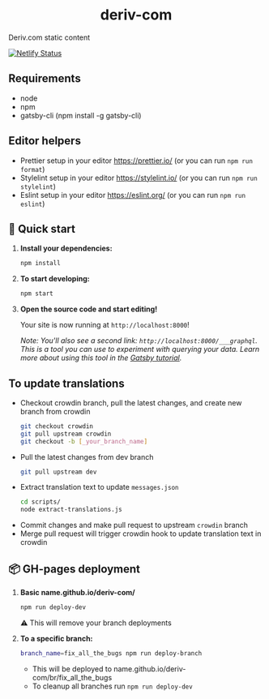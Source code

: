 <h1 align="center">
  deriv-com
</h1>

Deriv.com static content

[![Netlify Status](https://api.netlify.com/api/v1/badges/cbcd400a-686a-4470-b000-4780f427fee8/deploy-status)](https://app.netlify.com/sites/deriv-com/deploys)

## Requirements

-   node
-   npm
-   gatsby-cli (npm install -g gatsby-cli)

## Editor helpers

-   Prettier setup in your editor https://prettier.io/ (or you can run `npm run format`)
-   Stylelint setup in your editor https://stylelint.io/ (or you can run `npm run stylelint`)
-   Eslint setup in your editor https://eslint.org/ (or you can run `npm run eslint`)

## 🚀 Quick start

1.  **Install your dependencies:**

    ```sh
    npm install
    ```

2.  **To start developing:**

    ```sh
    npm start
    ```

3.  **Open the source code and start editing!**

    Your site is now running at `http://localhost:8000`!

    _Note: You'll also see a second link: _`http://localhost:8000/___graphql`_. This is a tool you can use to experiment with querying your data. Learn more about using this tool in the [Gatsby tutorial](https://www.gatsbyjs.org/tutorial/part-five/#introducing-graphiql)._

## To update translations

-   Checkout crowdin branch, pull the latest changes, and create new branch from crowdin
    ```sh
    git checkout crowdin
    git pull upstream crowdin
    git checkout -b [_your_branch_name]
    ```
-   Pull the latest changes from dev branch
    ```sh
    git pull upstream dev
    ```
-   Extract translation text to update `messages.json`
    ```sh
    cd scripts/
    node extract-translations.js
    ```
-   Commit changes and make pull request to upstream `crowdin` branch
-   Merge pull request will trigger crowdin hook to update translation text in crowdin

## 📦 GH-pages deployment

1. **Basic name.github.io/deriv-com/**

    ```sh
    npm run deploy-dev
    ```

    ⚠️ This will remove your branch deployments

2. **To a specific branch:**

    ```sh
    branch_name=fix_all_the_bugs npm run deploy-branch
    ```

    - This will be deployed to name.github.io/deriv-com/br/fix_all_the_bugs
    - To cleanup all branches run `npm run deploy-dev`
